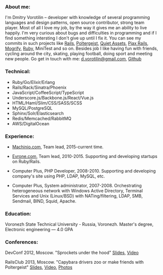 ### About me:
I'm Dmitry Vorotilin – developer with knowledge of several programming
languages and design patterns, open source contributor, strong team player.
Most of all I love my job, by the way it gives me an ability to live happily.
I'm very curious about bugs and difficulties in programming and if I find
something intersting I don't give up until I fix it. You can see my commits in
such projects like [Rails](http://contributors.rubyonrails.org/contributors/dmitry-vorotilin/commits),
[Poltergeist](https://github.com/teampoltergeist/poltergeist/commits/master?author=route),
[Quiet Assets](https://github.com/evrone/quiet_assets/commits/master?author=route),
[Pjax Rails](https://github.com/rails/pjax_rails/commits/master?author=route),
[Mogrify](https://github.com/route/mogrify),
[Ruby](https://github.com/ruby/ruby/pull/1475),
MiniTest and so on. Besides job I like having fun with friends, cycling around
the city, skating, playing football, doing sport and meeting new people. Go get
in touch with me: <d.vorotilin@gmail.com>, [Github](http://github.com/route)

### Technical:
* Ruby/Go/Elixir/Erlang
* Rails/Rack/Sinatra/Phoenix
* JavaScript/CoffeeScript/TypeScript
* Underscore.js/Backbone.js/React/Vue.js
* HTML/Haml/Slim/CSS/SASS/SCSS
* MySQL/PostgreSQL
* Sphinx/Solr/Elasticsearch
* Redis/Memcached/RabbitMQ
* AWS/DigitalOcean

### Experience:

* [Machinio.com](http://machinio.com), Team lead, 2015-current time.

* [Evrone.com](http://evrone.com), Team lead, 2010-2015.
Supporting and developing startups on Ruby/Rails.

* Computer Plus, PHP Developer, 2008-2010.
Supporting and developing company's site using PHP, LDAP, MySQL, etc.

* Computer Plus, System administrator, 2007-2008.
Orchestrating heterogeneous network with Windows Active Directory,
Terminal Services and Unix (Linux/BSD) with NATing/filtering, LDAP, SMB,
Sendmail, BIND, Squid, Apache.

### Education:
Voronezh State Technical University - Russia, Voronezh.
Master's degree, Electronic engineering — 4.0 GPA

### Conferences:
DevConf 2012, Moscow. "Sprockets under the hood"
[Slides](https://docs.google.com/presentation/d/1Paqm3uDVYFNGvfg5GXcwHD4hMQr8az0Jdr4-EUIVFn4/edit),
[Video](http://www.youtube.com/watch?v=2t4SfcL8KMc)

RailsClub 2013, Moscow. "Capybara drivers zoo or make friends with Poltergeist"
[Slides](https://github.com/route/railsclub_2013),
[Video](http://digitaloctober.ru/en/events/railsclub_moscow_obi_fernandes_erni_miller_dzheremi_evans_i_linda_liukas_v_do),
[Photos](http://digitaloctober.ru/en/events/railsclub_moscow_obi_fernandes_erni_miller_dzheremi_evans_i_linda_liukas_v_do/photos)
